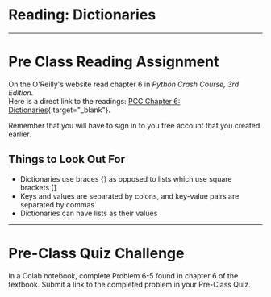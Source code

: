 #  Reading: Dictionaries

---

# Pre Class Reading Assignment

On the O'Reilly's website read chapter 6 in _Python Crash Course, 3rd Edition_. 
</br>Here is a direct link to the readings: [PCC Chapter 6: Dictionaries](https://learning.oreilly.com/library/view/python-crash-course/9781098156664/c06.xhtml){:target="_blank"}.

Remember that you will have to sign in to you free account that you created earlier.

## Things to Look Out For
- Dictionaries use braces {} as opposed to lists which use square brackets []
- Keys and values are separated by colons, and key-value pairs are separated by commas
- Dictionaries can have lists as their values

---

# Pre-Class Quiz Challenge
In a Colab notebook, complete Problem 6-5 found in chapter 6 of the textbook. Submit a link to the completed problem in your Pre-Class Quiz. 

